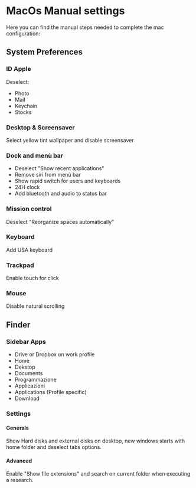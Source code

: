 # MacOs Manual settings

Here you can find the manual steps needed to complete the mac configuration:

## System Preferences

### ID Apple

Deselect: 
- Photo
- Mail
- Keychain
- Stocks
  
### Desktop & Screensaver 

Select yellow tint wallpaper and disable screensaver

### Dock and menù bar 

- Deselect "Show recent applications"
- Remove siri from menù bar
- Show rapid switch for users and keyboards
- 24H clock
- Add bluetooth and audio to status bar

### Mission control

Deselect "Reorganize spaces automatically"

### Keyboard

Add USA keyboard

### Trackpad

Enable touch for click

### Mouse

Disable natural scrolling

## Finder

### Sidebar Apps

- Drive or Dropbox on work profile
- Home
- Dekstop
- Documents
- Programmazione
- Applicazioni
- Applications (Profile specific)
- Download 

### Settings

#### Generals

Show Hard disks and external disks on desktop, new windows starts with home folder and deselect tabs options.

#### Advanced

Enable "Show file extensions" and search on current folder when executing a research.



